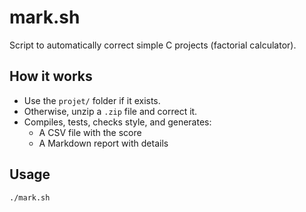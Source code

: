 # mark.sh

Script to automatically correct simple C projects (factorial calculator).

## How it works

- Use the `projet/` folder if it exists.
- Otherwise, unzip a `.zip` file and correct it.
- Compiles, tests, checks style, and generates:
  - A CSV file with the score
  - A Markdown report with details

## Usage

```bash
./mark.sh
